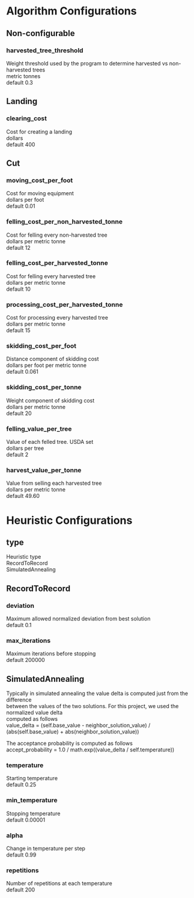 # Algorithm Configurations
## Non-configurable
### harvested_tree_threshold
Weight threshold used by the program to determine harvested vs non-harvested trees  
metric tonnes  
default 0.3  
## Landing
### clearing_cost
Cost for creating a landing  
dollars  
default 400  
## Cut
### moving_cost_per_foot
Cost for moving equipment   
dollars per foot  
default 0.01  
### felling_cost_per_non_harvested_tonne
Cost for felling every non-harvested tree  
dollars per metric tonne  
default 12  
### felling_cost_per_harvested_tonne
Cost for felling every harvested tree  
dollars per metric tonne  
default 10  
### processing_cost_per_harvested_tonne
Cost for processing every harvested tree  
dollars per metric tonne  
default 15  
### skidding_cost_per_foot
Distance component of skidding cost  
dollars per foot per metric tonne  
default 0.061  
### skidding_cost_per_tonne
Weight component of skidding cost  
dollars per metric tonne  
default 20  
### felling_value_per_tree
Value of each felled tree. USDA set  
dollars per tree  
default 2  
### harvest_value_per_tonne
Value from selling each harvested tree  
dollars per metric tonne  
default 49.60  

# Heuristic Configurations
## type
Heuristic type  
RecordToRecord  
SimulatedAnnealing  
## RecordToRecord
### deviation
Maximum allowed normalized deviation from best solution  
default 0.1  
### max_iterations
Maximum iterations before stopping  
default 200000  
## SimulatedAnnealing
Typically in simulated annealing the value delta is computed just from the difference  
between the values of the two solutions. For this project, we used the normalized value delta  
computed as follows  
value_delta = (self.base_value - neighbor_solution_value) /  
(abs(self.base_value) + abs(neighbor_solution_value))  

The acceptance probability is computed as follows  
accept_probability =  1.0 / math.exp((value_delta / self.temperature))  
### temperature
Starting temperature  
default 0.25  
### min_temperature
Stopping temperature  
default 0.00001  
### alpha
Change in temperature per step  
default 0.99  
### repetitions
Number of repetitions at each temperature  
default 200  
